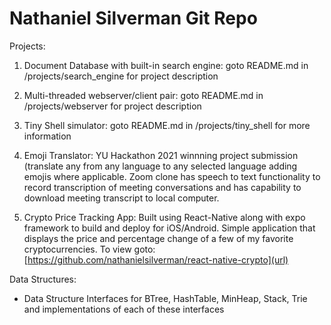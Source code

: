 # Nathaniel Silverman Git Repo

Projects:
  1) Document Database with built-in search engine: goto README.md in /projects/search_engine for project description

  2) Multi-threaded webserver/client pair: goto README.md in /projects/webserver for project description

  3) Tiny Shell simulator: goto README.md in /projects/tiny_shell for more information

  4) Emoji Translator: YU Hackathon 2021 winnning project submission (translate any from any language to any selected language adding emojis where applicable. Zoom clone has speech to text functionality to record transcription of meeting conversations and has capability to download meeting transcript to local computer.
  
  5) Crypto Price Tracking App: Built using React-Native along with expo framework to build and deploy for iOS/Android. Simple application that displays the price and percentage change of a few of my favorite cryptocurrencies. To view goto: [https://github.com/nathanielsilverman/react-native-crypto](url)

Data Structures:
  * Data Structure Interfaces for BTree, HashTable, MinHeap, Stack, Trie and implementations of each of these interfaces 
